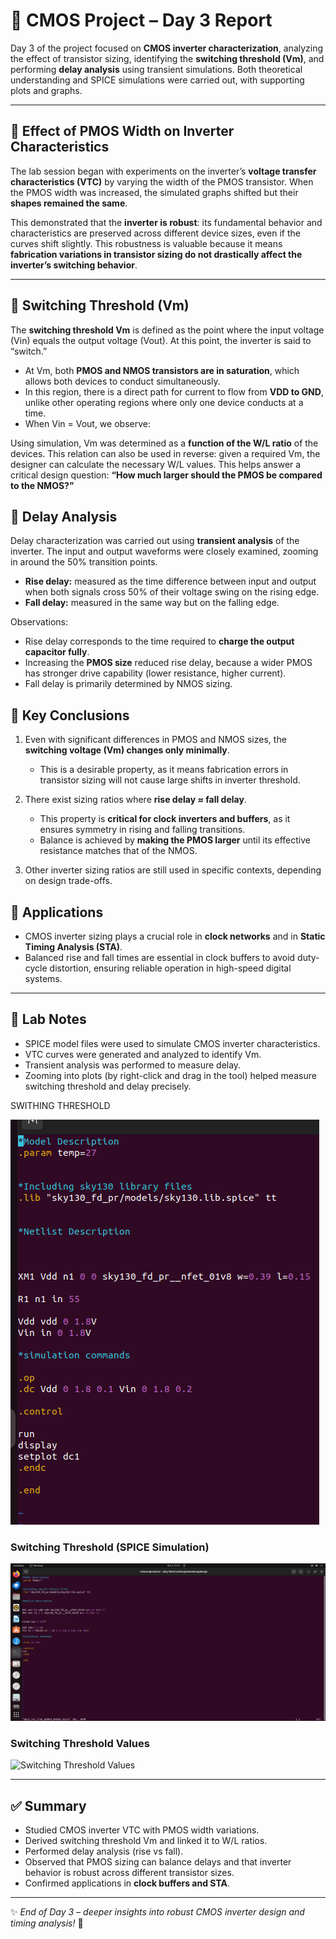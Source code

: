 

# 📘 CMOS Project – Day 3 Report

Day 3 of the project focused on **CMOS inverter characterization**, analyzing the effect of transistor sizing, identifying the **switching threshold (Vm)**, and performing **delay analysis** using transient simulations. Both theoretical understanding and SPICE simulations were carried out, with supporting plots and graphs.  

---

## 🔹 Effect of PMOS Width on Inverter Characteristics

The lab session began with experiments on the inverter’s **voltage transfer characteristics (VTC)** by varying the width of the PMOS transistor. When the PMOS width was increased, the simulated graphs shifted but their **shapes remained the same**.  

This demonstrated that the **inverter is robust**: its fundamental behavior and characteristics are preserved across different device sizes, even if the curves shift slightly. This robustness is valuable because it means **fabrication variations in transistor sizing do not drastically affect the inverter’s switching behavior**.  


---

## 🔹 Switching Threshold (Vm)

The **switching threshold Vm** is defined as the point where the input voltage (Vin) equals the output voltage (Vout). At this point, the inverter is said to “switch.”  

- At Vm, both **PMOS and NMOS transistors are in saturation**, which allows both devices to conduct simultaneously.  
- In this region, there is a direct path for current to flow from **VDD to GND**, unlike other operating regions where only one device conducts at a time.  
- When Vin = Vout, we observe:  


Using simulation, Vm was determined as a **function of the W/L ratio** of the devices. This relation can also be used in reverse: given a required Vm, the designer can calculate the necessary W/L values. This helps answer a critical design question: **“How much larger should the PMOS be compared to the NMOS?”**  



## 🔹 Delay Analysis

Delay characterization was carried out using **transient analysis** of the inverter. The input and output waveforms were closely examined, zooming in around the 50% transition points.  

- **Rise delay:** measured as the time difference between input and output when both signals cross 50% of their voltage swing on the rising edge.  
- **Fall delay:** measured in the same way but on the falling edge.  

Observations:  
- Rise delay corresponds to the time required to **charge the output capacitor fully**.  
- Increasing the **PMOS size** reduced rise delay, because a wider PMOS has stronger drive capability (lower resistance, higher current).  
- Fall delay is primarily determined by NMOS sizing.  


## 🔹 Key Conclusions

1. Even with significant differences in PMOS and NMOS sizes, the **switching voltage (Vm) changes only minimally**.  
   - This is a desirable property, as it means fabrication errors in transistor sizing will not cause large shifts in inverter threshold.  

2. There exist sizing ratios where **rise delay ≈ fall delay**.  
   - This property is **critical for clock inverters and buffers**, as it ensures symmetry in rising and falling transitions.  
   - Balance is achieved by **making the PMOS larger** until its effective resistance matches that of the NMOS.  

3. Other inverter sizing ratios are still used in specific contexts, depending on design trade-offs.  


## 🔹 Applications

- CMOS inverter sizing plays a crucial role in **clock networks** and in **Static Timing Analysis (STA)**.  
- Balanced rise and fall times are essential in clock buffers to avoid duty-cycle distortion, ensuring reliable operation in high-speed digital systems.  

---

## 🧪 Lab Notes

- SPICE model files were used to simulate CMOS inverter characteristics.  
- VTC curves were generated and analyzed to identify Vm.  
- Transient analysis was performed to measure delay.  
- Zooming into plots (by right-click and drag in the tool) helped measure switching threshold and delay precisely.  

SWITHING THRESHOLD



![spice command](images/spice_command_short_channel_ids_vds.png)
### Switching Threshold (SPICE Simulation)
![SPICE Switching Threshold](images/spice_switching_threshold.png)

### Switching Threshold Values
![Switching Threshold Values](images/switching_threshold_values.png)






---

## ✅ Summary

- Studied CMOS inverter VTC with PMOS width variations.  
- Derived switching threshold Vm and linked it to W/L ratios.  
- Performed delay analysis (rise vs fall).  
- Observed that PMOS sizing can balance delays and that inverter behavior is robust across different transistor sizes.  
- Confirmed applications in **clock buffers and STA**.  

---

✨ *End of Day 3 – deeper insights into robust CMOS inverter design and timing analysis!* 🚀
